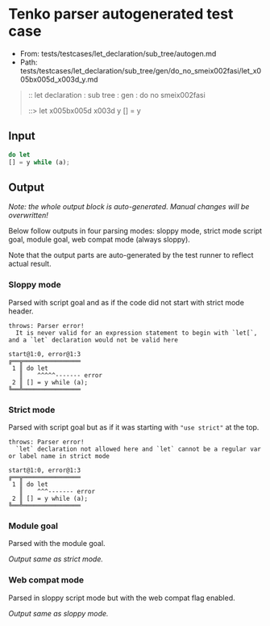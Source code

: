 # Tenko parser autogenerated test case

- From: tests/testcases/let_declaration/sub_tree/autogen.md
- Path: tests/testcases/let_declaration/sub_tree/gen/do_no_smeix002fasi/let_x005bx005d_x003d_y.md

> :: let declaration : sub tree : gen : do no smeix002fasi
>
> ::> let x005bx005d x003d y
>          [] = y

## Input


`````js
do let
[] = y while (a);
`````

## Output

_Note: the whole output block is auto-generated. Manual changes will be overwritten!_

Below follow outputs in four parsing modes: sloppy mode, strict mode script goal, module goal, web compat mode (always sloppy).

Note that the output parts are auto-generated by the test runner to reflect actual result.

### Sloppy mode

Parsed with script goal and as if the code did not start with strict mode header.

`````
throws: Parser error!
  It is never valid for an expression statement to begin with `let[`, and a `let` declaration would not be valid here

start@1:0, error@1:3
╔══╦════════════════
 1 ║ do let
   ║    ^^^^^------- error
 2 ║ [] = y while (a);
╚══╩════════════════

`````

### Strict mode

Parsed with script goal but as if it was starting with `"use strict"` at the top.

`````
throws: Parser error!
  `let` declaration not allowed here and `let` cannot be a regular var or label name in strict mode

start@1:0, error@1:3
╔══╦════════════════
 1 ║ do let
   ║    ^^^------- error
 2 ║ [] = y while (a);
╚══╩════════════════

`````


### Module goal

Parsed with the module goal.

_Output same as strict mode._

### Web compat mode

Parsed in sloppy script mode but with the web compat flag enabled.

_Output same as sloppy mode._
